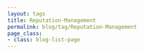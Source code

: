 ```yaml
---
layout: tags
title: Reputation-Management
permalink: blog/tag/Reputation-Management
page_class:
- class: blog-list-page
---
```

